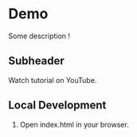 # Demo 

Some description !

## Subheader

Watch tutorial on YouTube.

## Local Development

1. Open index.html in your browser.
